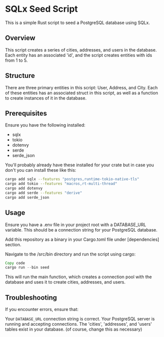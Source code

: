 # SQLx Seed Script
This is a simple Rust script to seed a PostgreSQL database using SQLx.

## Overview
This script creates a series of cities, addresses, and users in the database. Each entity has an associated 'id', and the script creates entities with ids from 1 to 5.

## Structure
There are three primary entities in this script: User, Address, and City. Each of these entities has an associated struct in this script, as well as a function to create instances of it in the database.

## Prerequisites
Ensure you have the following installed:

- sqlx
- tokio
- dotenvy
- serde
- serde_json

You'll probably already have these installed for your crate but in case you don't you can install these like this:

```sh
cargo add sqlx --features "postgres,runtime-tokio-native-tls"
cargo add tokio --features "macros,rt-multi-thread"
cargo add dotenvy
cargo add serde --features "derive"
cargo add serde_json
```

## Usage
Ensure you have a .env file in your project root with a DATABASE_URL variable. This should be a connection string for your PostgreSQL database.

Add this repository as a binary in your Cargo.toml file under [dependencies] section.

Navigate to the /src/bin directory and run the script using cargo:

```rust
Copy code
cargo run --bin seed
```
This will run the main function, which creates a connection pool with the database and uses it to create cities, addresses, and users.

## Troubleshooting
If you encounter errors, ensure that:

Your `DATABASE_URL` connection string is correct.
Your PostgreSQL server is running and accepting connections.
The 'cities', 'addresses', and 'users' tables exist in your database. (of course, change this as necessary)

